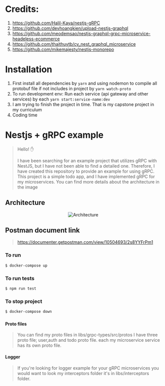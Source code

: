 # Credits:

1. https://github.com/Halil-Kaya/nestjs-gRPC
2. https://github.com/devhoangkien/upload-nestjs-graphql
3. https://github.com/meodemsao/nestjs-graphql-grpc-microservice-headeless-ecommerce
4. https://github.com/thaithuytb/cv_nest_graphql_microservice
5. https://github.com/mikemajesty/nestjs-monorepo

# Installation

1. First install all dependencies by `yarn` and using nodemon to compile all protobuf file if not includes in project by `yarn watch-proto`
2. To run development env: Run each service (api gateway and other services) by each `yarn start:service-name:dev`
3. I am trying to finish the project in time. That is my capstone project in my curriculum
4. Coding time

# Nestjs + gRPC example

> Hello! ✋
>
> I have been searching for an example project that utilizes gRPC with NestJS, but I have not been able to find a detailed one. Therefore, I have created this repository to provide an example for using gRPC.
> This project is a simple todo app, and I have implemented gRPC for my microservices. You can find more details about the architecture in the image

## Architecture

<p align="center">
  <img src="./img-architecture.jpeg" alt="Architecture"/>
</p>

## Postman document link

> https://documenter.getpostman.com/view/10504693/2s8YYFrPm1

### To run

```bash
$ docker-compose up
```

### To run tests

```bash
$ npm run test
```

### To stop project

```bash
$ docker-compose down
```

###

#### Proto files

> You can find my proto files in libs/grpc-types/src/protos
> I have three proto file; user,auth and todo proto file. each my microservice service has its own proto file.

#### Logger

> If you're looking for logger example for your gRPC microservices you would want to look my interceptors folder
> it's in libs/interceptors folder.
